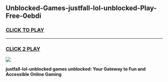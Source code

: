 
## Unblocked-Games-justfall-lol-unblocked-Play-Free-0ebdi
<h3>
<a href="https://premium76.site?title=justfall-lol-unblocked&ref=20M">CLICK TO PLAY</a></h3>
<hr>

<h3>
<a href="https://premium76.site?title=justfall-lol-unblocked&ref=20M">CLICK 2 PLAY</a>
  
</h3>

<a href="https://premium76.site?title=justfall-lol-unblocked&ref=19M"><img src="https://clearcache.store/games.png"></a>


**justfall-lol-unblocked games unblocked: Your Gateway to Fun and Accessible Online Gaming**
